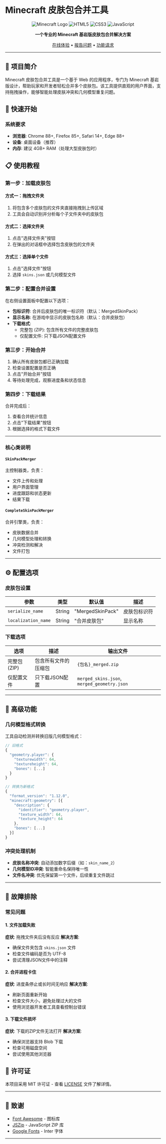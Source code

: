 # Minecraft 皮肤包合并工具

<div align="center">

![Minecraft Logo](https://img.shields.io/badge/Minecraft-62B47A?style=for-the-badge&logo=minecraft&logoColor=white)
![HTML5](https://img.shields.io/badge/HTML5-E34F26?style=for-the-badge&logo=html5&logoColor=white)
![CSS3](https://img.shields.io/badge/CSS3-1572B6?style=for-the-badge&logo=css3&logoColor=white)
![JavaScript](https://img.shields.io/badge/JavaScript-F7DF1E?style=for-the-badge&logo=javascript&logoColor=black)

**一个专业的 Minecraft 基岩版皮肤包合并解决方案**

[在线体验](#) • [报告问题](../../issues) • [功能请求](../../issues)

</div>

---

## 📖 项目简介

Minecraft 皮肤包合并工具是一个基于 Web 的应用程序，专门为 Minecraft 基岩版设计，帮助玩家和开发者轻松合并多个皮肤包。该工具提供直观的用户界面，支持拖拽操作，能够智能处理皮肤冲突和几何模型重复问题。

## 🚀 快速开始

### 系统要求

- **浏览器**: Chrome 88+, Firefox 85+, Safari 14+, Edge 88+
- **设备**: 桌面设备（推荐）
- **内存**: 建议 4GB+ RAM（处理大型皮肤包时）

## 📋 使用教程

### 第一步：加载皮肤包

#### 方式一：拖拽文件夹
1. 将包含多个皮肤包的文件夹直接拖拽到上传区域
2. 工具会自动识别并分析每个子文件夹中的皮肤包

#### 方式二：选择文件夹
1. 点击"选择文件夹"按钮
2. 在弹出的对话框中选择包含皮肤包的文件夹

#### 方式三：选择单个文件
1. 点击"选择文件"按钮
2. 选择 `skins.json` 或几何模型文件

### 第二步：配置合并设置

在右侧设置面板中配置以下选项：

- **包标识符**: 合并后皮肤包的唯一标识符（默认：MergedSkinPack）
- **显示名称**: 在游戏中显示的皮肤包名称（默认：合并皮肤包）
- **下载格式**: 
  - 完整包 (ZIP): 包含所有文件的完整皮肤包
  - 仅配置文件: 只下载JSON配置文件

### 第三步：开始合并

1. 确认所有皮肤包都已正确加载
2. 检查设置配置是否正确
3. 点击"开始合并"按钮
4. 等待处理完成，观察进度条和状态信息

### 第四步：下载结果

合并完成后：
1. 查看合并统计信息
2. 点击"下载结果"按钮
3. 根据选择的格式下载文件

---

### 核心类说明

#### `SkinPackMerger`
主控制器类，负责：
- 文件上传和处理
- 用户界面管理
- 进度跟踪和状态更新
- 结果下载

#### `CompleteSkinPackMerger`
合并引擎类，负责：
- 皮肤数据合并
- 几何模型处理和转换
- 冲突检测和解决
- 文件打包

---

## ⚙️ 配置选项

### 皮肤包设置

| 参数 | 类型 | 默认值 | 描述 |
|------|------|--------|------|
| `serialize_name` | String | "MergedSkinPack" | 皮肤包标识符 |
| `localization_name` | String | "合并皮肤包" | 显示名称 |

### 下载选项

| 选项 | 描述 | 输出文件 |
|------|------|----------|
| 完整包 (ZIP) | 包含所有文件的压缩包 | `{包名}_merged.zip` |
| 仅配置文件 | 只下载JSON配置 | `merged_skins.json`, `merged_geometry.json` |

---

## 🔧 高级功能

### 几何模型格式转换

工具自动检测并转换旧版几何模型格式：

```javascript
// 旧格式
{
  "geometry.player": {
    "texturewidth": 64,
    "textureheight": 64,
    "bones": [...]
  }
}

// 转换为新格式
{
  "format_version": "1.12.0",
  "minecraft:geometry": [{
    "description": {
      "identifier": "geometry.player",
      "texture_width": 64,
      "texture_height": 64
    },
    "bones": [...]
  }]
}
```

### 冲突处理机制

- **皮肤名称冲突**: 自动添加数字后缀（如：`skin_name_2`）
- **几何模型ID冲突**: 智能重命名保持唯一性
- **文件名冲突**: 优先保留第一个文件，后续重复文件跳过

---

## 🐛 故障排除

### 常见问题

#### 1. 文件加载失败
**症状**: 拖拽文件夹后没有反应
**解决方案**:
- 确保文件夹包含 `skins.json` 文件
- 检查文件编码是否为 UTF-8
- 尝试清理JSON文件中的注释

#### 2. 合并进程卡住
**症状**: 进度条停止或长时间无响应
**解决方案**:
- 刷新页面重新开始
- 检查文件大小，避免处理过大的文件
- 使用浏览器开发者工具查看控制台错误

#### 3. 下载文件损坏
**症状**: 下载的ZIP文件无法打开
**解决方案**:
- 确保浏览器支持 Blob 下载
- 检查可用磁盘空间
- 尝试使用其他浏览器



## 📄 许可证

本项目采用 MIT 许可证 - 查看 [LICENSE](LICENSE) 文件了解详情。

---

## 🙏 致谢

- [Font Awesome](https://fontawesome.com/) - 图标库
- [JSZip](https://stuk.github.io/jszip/) - JavaScript ZIP 库
- [Google Fonts](https://fonts.google.com/) - Inter 字体

---

